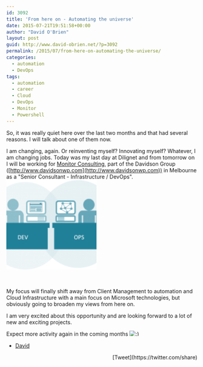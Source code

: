 ```yaml
---
id: 3092
title: 'From here on - Automating the universe'
date: 2015-07-21T19:51:58+00:00
author: "David O'Brien"
layout: post
guid: http://www.david-obrien.net/?p=3092
permalink: /2015/07/from-here-on-automating-the-universe/
categories:
  - automation
  - DevOps
tags:
  - automation
  - career
  - Cloud
  - DevOps
  - Monitor
  - Powershell
---
```

So, it was really quiet here over the last two months and that had several reasons. I will talk about one of them now.

I am changing, again. Or reinventing myself? Innovating myself? Whatever, I am changing jobs. Today was my last day at Dilignet and from tomorrow on I will be working for [Monitor Consulting](http://www.monitorconsulting.com.au/), part of the Davidson Group ([http://www.davidsonwp.com](http://www.davidsonwp.com)) in Melbourne as a "Senior Consultant - Infrastructure / DevOps".<img class="img-responsive   wp-image-3094 alignright" src="/media/2015/07/blue-devops_4-150x150.png" alt="blue devops_4" width="238" height="238" />

&nbsp;

My focus will finally shift away from Client Management to automation and Cloud Infrastructure with a main focus on Microsoft technologies, but obviously going to broaden my views from here on.

I am very excited about this opportunity and are looking forward to a lot of new and exciting projects.

Expect more activity again in the coming months <img src="http://www.david-obrien.net/David/wp-includes/images/smilies/simple-smile.png" alt=":)" class="wp-smiley" style="height: 1em; max-height: 1em;" />

- [David](http://www.twitter.com/david_obrien) 

<div style="float: right; margin-left: 10px;">
  [Tweet](https://twitter.com/share)
</div>


